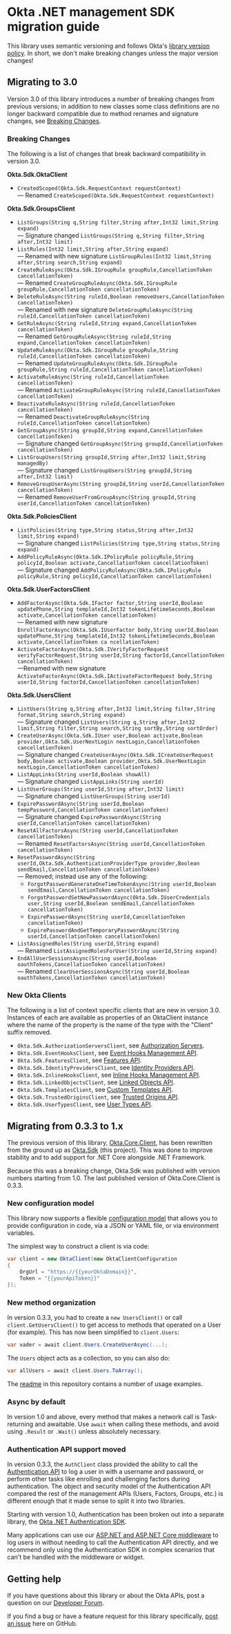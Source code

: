 # Okta .NET management SDK migration guide

This library uses semantic versioning and follows Okta's [library version policy](https://developer.okta.com/code/library-versions/). In short, we don't make breaking changes unless the major version changes!

## Migrating to 3.0

Version 3.0 of this library introduces a number of breaking changes from previous versions; in addition to new classes some class definitions are no longer backward compatible due to method renames and signature changes, see [Breaking Changes](#breaking-changes).

### Breaking Changes

The following is a list of changes that break backward compatibility in version 3.0.

**Okta.Sdk.OktaClient**
- `CreatedScoped(Okta.Sdk.RequestContext requestContext)`
<br />&mdash; Renamed `CreateScoped(Okta.Sdk.RequestContext requestContext)`

**Okta.Sdk.GroupsClient**                
- `ListGroups(String q,String filter,String after,Int32 limit,String expand)` 
<br />&mdash; Signature changed `ListGroups(String q,String filter,String after,Int32 limit)`
- `ListRules(Int32 limit,String after,String expand)` 
<br />&mdash; Renamed with new signature `ListGroupRules(Int32 limit,String after,String search,String expand)`
- `CreateRuleAsync(Okta.Sdk.IGroupRule groupRule,CancellationToken cancellationToken)` 
<br />&mdash; Renamed `CreateGroupRuleAsync(Okta.Sdk.IGroupRule groupRule,CancellationToken cancellationToken)`
- `DeleteRuleAsync(String ruleId,Boolean removeUsers,CancellationToken cancellationToken)` 
<br />&mdash; Renamed with new signature `DeleteGroupRuleAsync(String ruleId,CancellationToken cancellationToken)`
- `GetRuleAsync(String ruleId,String expand,CancellationToken cancellationToken)` 
<br />&mdash; Renamed `GetGroupRuleAsync(String ruleId,String expand,CancellationToken cancellationToken)`
- `UpdateRuleAsync(Okta.Sdk.IGroupRule groupRule,String ruleId,CancellationToken cancellationToken)`
<br />&mdash; Renamed `UpdateGroupRuleAsync(Okta.Sdk.IGroupRule groupRule,String ruleId,CancellationToken cancellationToken)`
- `ActivateRuleAsync(String ruleId,CancellationToken cancellationToken)`
<br />&mdash; Renamed `ActivateGroupRuleAsync(String ruleId,CancellationToken cancellationToken)`
- `DeactivateRuleAsync(String ruleId,CancellationToken cancellationToken)`
<br />&mdash; Renamed `DeactivateGroupRuleAsync(String ruleId,CancellationToken cancellationToken)`
- `GetGroupAsync(String groupId,String expand,CancellationToken cancellationToken)`
<br />&mdash; Signature changed `GetGroupAsync(String groupId,CancellationToken cancellationToken)`
- `ListGroupUsers(String groupId,String after,Int32 limit,String managedBy)`
<br />&mdash; Signature changed `ListGroupUsers(String groupId,String after,Int32 limit)`
- `RemoveGroupUserAsync(String groupId,String userId,CancellationToken cancellationToken)`
<br />&mdash; Renamed `RemoveUserFromGroupAsync(String groupId,String userId,CancellationToken cancellationToken)`

**Okta.Sdk.PoliciesClient**
- `ListPolicies(String type,String status,String after,Int32 limit,String expand)`
<br />&mdash; Signature changed `ListPolicies(String type,String status,String expand)`
- `AddPolicyRuleAsync(Okta.Sdk.IPolicyRule policyRule,String policyId,Boolean activate,CancellationToken cancellationToken)`
<br />&mdash; Signature changed `AddPolicyRuleAsync(Okta.Sdk.IPolicyRule policyRule,String policyId,CancellationToken cancellationToken)`

**Okta.Sdk.UserFactorsClient**                
- `AddFactorAsync(Okta.Sdk.IFactor factor,String userId,Boolean updatePhone,String templateId,Int32 tokenLifetimeSeconds,Boolean activate,CancellationToken cancellationToken)`
<br />&mdash; Renamed with new signature `EnrollFactorAsync(Okta.Sdk.IUserFactor body,String userId,Boolean updatePhone,String templateId,Int32 tokenLifetimeSeconds,Boolean activate,CancellationToken ca
ncellationToken)`
- `ActivateFactorAsync(Okta.Sdk.IVerifyFactorRequest verifyFactorRequest,String userId,String factorId,CancellationToken cancellationToken)`
<br />&mdash;Renamed with new signature `ActivateFactorAsync(Okta.Sdk.IActivateFactorRequest body,String userId,String factorId,CancellationToken cancellationToken)`

**Okta.Sdk.UsersClient**
- `ListUsers(String q,String after,Int32 limit,String filter,String format,String search,String expand)`
<br />&mdash; Signature changed `ListUsers(String q,String after,Int32 limit,String filter,String search,String sortBy,String sortOrder)`
- `CreateUserAsync(Okta.Sdk.IUser user,Boolean activate,Boolean provider,Okta.Sdk.UserNextLogin nextLogin,CancellationToken cancellationToken)`
<br />&mdash; Signature changed `CreateUserAsync(Okta.Sdk.ICreateUserRequest body,Boolean activate,Boolean provider,Okta.Sdk.UserNextLogin nextLogin,CancellationToken cancellationToken)`
- `ListAppLinks(String userId,Boolean showAll)`
<br />&mdash; Signature changed `ListAppLinks(String userId)`
- `ListUserGroups(String userId,String after,Int32 limit)`
<br />&mdash; Signature changed `ListUserGroups(String userId)`
- `ExpirePasswordAsync(String userId,Boolean tempPassword,CancellationToken cancellationToken)`
<br />&mdash; Signature changed `ExpirePasswordAsync(String userId,CancellationToken cancellationToken)` 
- `ResetAllFactorsAsync(String userId,CancellationToken cancellationToken)`
<br />&mdash; Renamed `ResetFactorsAsync(String userId,CancellationToken cancellationToken)`
- `ResetPasswordAsync(String userId,Okta.Sdk.AuthenticationProviderType provider,Boolean sendEmail,CancellationToken cancellationToken)`
<br />&mdash; Removed; instead use any of the following:
  - `ForgotPasswordGenerateOneTimeTokenAsync(String userId,Boolean sendEmail,CancellationToken cancellationToken)`
  - `ForgotPasswordSetNewPasswordAsync(Okta.Sdk.IUserCredentials user,String userId,Boolean sendEmail,CancellationToken cancellationToken)`
  - `ExpirePasswordAsync(String userId,CancellationToken cancellationToken)`
  - `ExpirePasswordAndGetTemporaryPasswordAsync(String userId,CancellationToken cancellationToken)`
- `ListAssignedRoles(String userId,String expand)`
<br />&mdash; Renamed `ListAssignedRolesForUser(String userId,String expand)`
- `EndAllUserSessionsAsync(String userId,Boolean oauthTokens,CancellationToken cancellationToken)`
<br />&mdash; Renamed `ClearUserSessionsAsync(String userId,Boolean oauthTokens,CancellationToken cancellationToken)`

### New Okta Clients
The following is a list of context specific clients that are new in version 3.0.  Instances of each are available as properties of an OktaClient instance where the name of the property is the name of the type with the "Client" suffix removed.

- `Okta.Sdk.AuthorizationServersClient`, see [Authorization Servers](https://developer.okta.com/docs/reference/api/authorization-servers/).
- `Okta.Sdk.EventHooksClient`, see [Event Hooks Management API](https://developer.okta.com/docs/reference/api/event-hooks/).
- `Okta.Sdk.FeaturesClient`, see [Features API](https://developer.okta.com/docs/reference/api/features/).
- `Okta.Sdk.IdentityProvidersClient`, see [Identity Providers API](https://developer.okta.com/docs/reference/api/idps/).
- `Okta.Sdk.InlineHooksClient`, see [Inline Hooks Management API](https://developer.okta.com/docs/reference/api/inline-hooks/).
- `Okta.Sdk.LinkedObjectsClient`, see [Linked Objects API](https://developer.okta.com/docs/reference/api/linked-objects/).
- `Okta.Sdk.TemplatesClient`, see [Custom Templates API](https://developer.okta.com/docs/reference/api/templates/).
- `Okta.Sdk.TrustedOriginsClient`, see [Trusted Origins API](https://developer.okta.com/docs/reference/api/trusted-origins/).
- `Okta.Sdk.UserTypesClient`, see [User Types API](https://developer.okta.com/docs/reference/api/user-types/).



## Migrating from 0.3.3 to 1.x

The previous version of this library, [Okta.Core.Client](https://www.nuget.org/packages/Okta.Core.Client), has been rewritten from the ground up as [Okta.Sdk](https://www.nuget.org/packages/Okta.Sdk) (this project). This was done to improve stability and to add support for .NET Core alongside .NET Framework.

Because this was a breaking change, Okta.Sdk was published with version numbers starting from 1.0. The last published version of Okta.Core.Client is 0.3.3.



### New configuration model

This library now supports a flexible [configuration model](https://github.com/okta/okta-sdk-dotnet#configuration-reference) that allows you to provide configuration in code, via a JSON or YAML file, or via environment variables.

The simplest way to construct a client is via code:

```csharp
var client = new OktaClient(new OktaClientConfiguration
{
    OrgUrl = "https://{{yourOktaDomain}}",
    Token = "{{yourApiToken}}"
});
```

### New method organization

In version 0.3.3, you had to create a `new UsersClient()` or call `client.GetUsersClient()` to get access to methods that operated on a User (for example). This has now been simplified to `client.Users`:

```csharp
var vader = await client.Users.CreateUserAsync(...);
```

The `Users` object acts as a collection, so you can also do:

```csharp
var allUsers = await client.Users.ToArray();
```

The [readme](https://github.com/okta/okta-sdk-dotnet#usage-guide) in this repository contains a number of usage examples.

### Async by default

In version 1.0 and above, every method that makes a network call is Task-returning and awaitable. Use `await` when calling these methods, and avoid using `.Result` or `.Wait()` unless absolutely necessary.

### Authentication API support moved

In version 0.3.3, the `AuthClient` class provided the ability to call the [Authentication API](https://developer.okta.com/docs/api/resources/authn) to log a user in with a username and password, or perform other tasks like enrolling and challenging factors during authentication.  The object and security model of the Authentication API compared the rest of the management APIs (Users, Factors, Groups, etc.) is different enough that it made sense to split it into two libraries.

Starting with version 1.0, Authentication has been broken out into a separate library, the [Okta .NET Authentication SDK](https://github.com/okta/okta-auth-dotnet).

Many applications can use our [ASP.NET and ASP.NET Core middleware](https://github.com/okta/okta-aspnet) to log users in without needing to call the Authentication API directly, and we recommend only using the Authentication SDK in complex scenarios that can't be handled with the middleware or widget.

## Getting help

If you have questions about this library or about the Okta APIs, post a question on our [Developer Forum](https://devforum.okta.com).

If you find a bug or have a feature request for this library specifically, [post an issue](https://github.com/okta/okta-sdk-dotnet/issues) here on GitHub.
